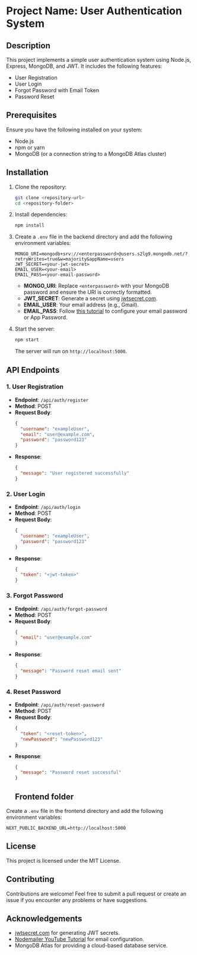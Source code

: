 # Project Name: User Authentication System

## Description
This project implements a simple user authentication system using Node.js, Express, MongoDB, and JWT. It includes the following features:
- User Registration
- User Login
- Forgot Password with Email Token
- Password Reset

## Prerequisites
Ensure you have the following installed on your system:
- Node.js
- npm or yarn
- MongoDB (or a connection string to a MongoDB Atlas cluster)

## Installation

1. Clone the repository:
   ```bash
   git clone <repository-url>
   cd <repository-folder>
   ```

2. Install dependencies:
   ```bash
   npm install
   ```

3. Create a `.env` file in the backend directory and add the following environment variables:
   ```env
   MONGO_URI=mongodb+srv://<enterpassword>@users.s2lg9.mongodb.net/?retryWrites=true&w=majority&appName=users
   JWT_SECRET=<your-jwt-secret>
   EMAIL_USER=<your-email>
   EMAIL_PASS=<your-email-password>
   ```
   - **MONGO_URI**: Replace `<enterpassword>` with your MongoDB password and ensure the URI is correctly formatted.
   - **JWT_SECRET**: Generate a secret using [jwtsecret.com](https://jwtsecret.com/generate).
   - **EMAIL_USER**: Your email address (e.g., Gmail).
   - **EMAIL_PASS**: Follow [this tutorial](https://youtu.be/n8fVC5UFRjA?si=AlnE34dM0AKPiDXr) to configure your email password or App Password.

4. Start the server:
   ```bash
   npm start
   ```

   The server will run on `http://localhost:5000`.

## API Endpoints

### 1. User Registration
- **Endpoint**: `/api/auth/register`
- **Method**: POST
- **Request Body**:
  ```json
  {
    "username": "exampleUser",
    "email": "user@example.com",
    "password": "password123"
  }
  ```
- **Response**:
  ```json
  {
    "message": "User registered successfully"
  }
  ```

### 2. User Login
- **Endpoint**: `/api/auth/login`
- **Method**: POST
- **Request Body**:
  ```json
  {
    "username": "exampleUser",
    "password": "password123"
  }
  ```
- **Response**:
  ```json
  {
    "token": "<jwt-token>"
  }
  ```

### 3. Forgot Password
- **Endpoint**: `/api/auth/forgot-password`
- **Method**: POST
- **Request Body**:
  ```json
  {
    "email": "user@example.com"
  }
  ```
- **Response**:
  ```json
  {
    "message": "Password reset email sent"
  }
  ```

### 4. Reset Password
- **Endpoint**: `/api/auth/reset-password`
- **Method**: POST
- **Request Body**:
  ```json
  {
    "token": "<reset-token>",
    "newPassword": "newPassword123"
  }
  ```
- **Response**:
  ```json
  {
    "message": "Password reset successful"
  }
  ```
  ## Frontend folder
 Create a `.env` file in the frontend directory and add the following environment variables:
   ```env
   NEXT_PUBLIC_BACKEND_URL=http://localhost:5000
   ```
## License
This project is licensed under the MIT License.

## Contributing
Contributions are welcome! Feel free to submit a pull request or create an issue if you encounter any problems or have suggestions.

## Acknowledgements
- [jwtsecret.com](https://jwtsecret.com/generate) for generating JWT secrets.
- [Nodemailer YouTube Tutorial](https://youtu.be/n8fVC5UFRjA?si=AlnE34dM0AKPiDXr) for email configuration.
- MongoDB Atlas for providing a cloud-based database service.

